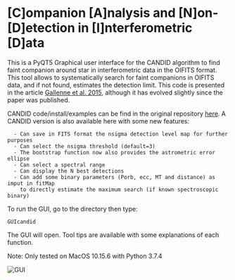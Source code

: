 # [C]ompanion [A]nalysis and [N]on-[D]etection in [I]nterferometric [D]ata

This is a PyQT5 Graphical user interface for the CANDID algorithm to find faint companion around star in interferometric data in the OIFITS format. This tool allows to systematically search for faint companions in OIFITS data, and if not found, estimates the detection limit. This code is presented in the article [Gallenne et al. 2015](https://ui.adsabs.harvard.edu/abs/2015A%26A...579A..68G/abstract), although it has evolved slightly since the paper was published.

CANDID code/install/examples can be find in the original repository [here](https://github.com/amerand/CANDID). A CANDID version is also available here with some new features:

      - Can save in FITS format the nsigma detection level map for further purposes
      - Can select the nsigma threshold (default=3)
      - The bootstrap function now also provides the astrometric error ellipse
      - Can select a spectral range
      - Can display the N best detections
      - Can add some binary parameters (Porb, ecc, MT and distance) as imput in fitMap
        to directly estimate the maximum search (if known spectroscopic binary)
      
To run the GUI, go to the directory then type:

```
GUIcandid 
```

The GUI will open. Tool tips are available with some explanations of each function.

Note: Only tested on MacOS 10.15.6 with Python 3.7.4

![GUI](figure.png)
